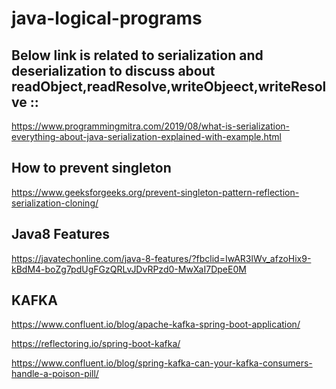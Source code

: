 # java-logical-programs

Below link is related to serialization and deserialization to discuss about readObject,readResolve,writeObjeect,writeResolve ::
-------------------------------------------------------------------------------------------------------------------------------

https://www.programmingmitra.com/2019/08/what-is-serialization-everything-about-java-serialization-explained-with-example.html


How to prevent singleton
------------------------

https://www.geeksforgeeks.org/prevent-singleton-pattern-reflection-serialization-cloning/




Java8 Features
-----------------

https://javatechonline.com/java-8-features/?fbclid=IwAR3lWv_afzoHix9-kBdM4-boZg7pdUgFGzQRLvJDvRPzd0-MwXaI7DpeE0M



KAFKA
------


https://www.confluent.io/blog/apache-kafka-spring-boot-application/

https://reflectoring.io/spring-boot-kafka/

https://www.confluent.io/blog/spring-kafka-can-your-kafka-consumers-handle-a-poison-pill/


